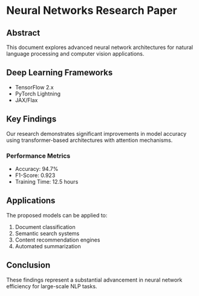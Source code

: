 # Neural Networks Research Paper

## Abstract
This document explores advanced neural network architectures for natural language processing and computer vision applications.

## Deep Learning Frameworks
- TensorFlow 2.x
- PyTorch Lightning
- JAX/Flax

## Key Findings
Our research demonstrates significant improvements in model accuracy using transformer-based architectures with attention mechanisms.

### Performance Metrics
- Accuracy: 94.7%
- F1-Score: 0.923
- Training Time: 12.5 hours

## Applications
The proposed models can be applied to:
1. Document classification
2. Semantic search systems  
3. Content recommendation engines
4. Automated summarization

## Conclusion
These findings represent a substantial advancement in neural network efficiency for large-scale NLP tasks.